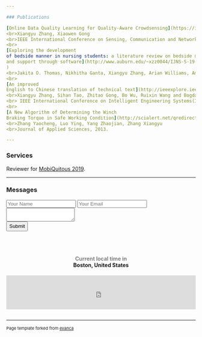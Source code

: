 ```yaml
---

### Publications

[Online Data Quality Learning for Quality-Aware Crowdsensing](https://ieeexplore.ieee.org/abstract/document/8824861)
<br>Xiangyu Zhang, Xiaowen Gong
<br>IEEE International Conference on Sensing, Communication and Networking(SECON), 2019.
<br>
[Exploring the development
of bedside manner in nursing students: a literature review on bedside manner definitions, acquisition, development,
and support through software](http://www.auburn.edu/~xzz0044/IJNS-S-19-00088.pdf 
)
<br>Jakita O. Thomas, Nikhitha Ganta, Xiangyu Zhang, Arian Williams, Amy Curtis
<br>
[An improved
English to Chinese translation of technical text](http://ieeexplore.ieee.org/stamp/stamp.jsp?arnumber=7329751)
<br>Xiangyu Zhang, Sihan Tao, Zhitao Gong, Bo Wu, Ruixin Wang and Bogdan M. Wilamowski
<br> IEEE International Conference on Intelligent Engineering Systems(INES), 2015.
<br>
[A New Algorithm of Determining the Winch
Braking Torque in Safe Working Condition](http://scialert.net/qredirect.php?doi=jas.2013.4405.4410&linkid=pdf)
<br>Zhang Yaocheng, Luo Ying, Yang Zhaojian, Zhang Xiangyu
<br>Journal of Applied Sciences, 2013.

---
```


### Services

Reviewer for [MobiQuitous 2019](http://mobiquitous2019.eai-conferences.org).

---
### Messages
<form action="https://formspree.io/xiangyuzhangai@gmail.com" method="post">
                    <input type="text" placeholder="Your Name" name="name">
                    <input type="email" placeholder="Your Email" name="eamil">
                    <textarea name="message" id="doc-vld-ta-2-1" minlength="10"  placeholder="Please leave a message " size="400">
                    </textarea>
                    <div class="banner_btn pa">
                        <button style="line-height: 20px;" type="submit">Submit</button>
                    </div>
</form>

<br>
<div style="text-align:center;padding:1em 0;"> <h4><a style="text-decoration:none;" href="https://www.zeitverschiebung.net/en/city/4930956"><span style="color:gray;">Current local time in</span><br />Boston, United States</a></h4> <iframe src="https://www.zeitverschiebung.net/clock-widget-iframe-v2?language=en&size=small&timezone=America%2FNew_York" width="100%" height="90" frameborder="0" seamless></iframe> </div>

---
<p style="font-size:11px">Page template forked from <a href="https://github.com/evanca/quick-portfolio">evanca</a></p>
<!-- Remove above link if you don't want to attibute -->
